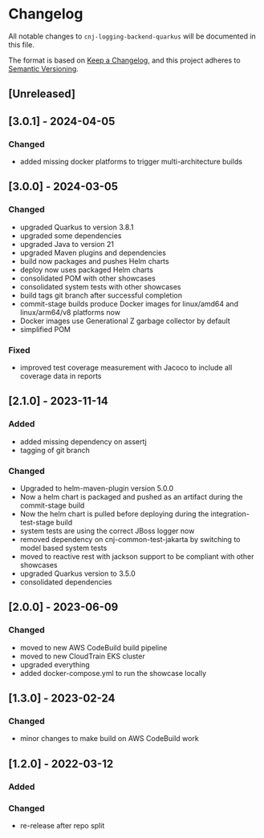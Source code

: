 # Changelog
All notable changes to `cnj-logging-backend-quarkus` will be documented in this file.

The format is based on [Keep a Changelog](https://keepachangelog.com/en/1.0.0/),
and this project adheres to [Semantic Versioning](https://semver.org/spec/v2.0.0.html).

## [Unreleased]

## [3.0.1] - 2024-04-05
### Changed
- added missing docker platforms to trigger multi-architecture builds

## [3.0.0] - 2024-03-05
### Changed
- upgraded Quarkus to version 3.8.1
- upgraded some dependencies
- upgraded Java to version 21
- upgraded Maven plugins and dependencies
- build now packages and pushes Helm charts
- deploy now uses packaged Helm charts
- consolidated POM with other showcases
- consolidated system tests with other showcases
- build tags git branch after successful completion
- commit-stage builds produce Docker images for linux/amd64 and linux/arm64/v8 platforms now
- Docker images use Generational Z garbage collector by default
- simplified POM
### Fixed
- improved test coverage measurement with Jacoco to include all coverage data in reports

## [2.1.0] - 2023-11-14
### Added
- added missing dependency on assertj
- tagging of git branch
### Changed
- Upgraded to helm-maven-plugin version 5.0.0
- Now a helm chart is packaged and pushed as an artifact during the commit-stage build
- Now the helm chart is pulled before deploying during the integration-test-stage build
- system tests are using the correct JBoss logger now
- removed dependency on cnj-common-test-jakarta by switching to model based system tests
- moved to reactive rest with jackson support to be compliant with other showcases
- upgraded Quarkus version to 3.5.0
- consolidated dependencies

## [2.0.0] - 2023-06-09
### Changed
- moved to new AWS CodeBuild build pipeline
- moved to new CloudTrain EKS cluster
- upgraded everything
- added docker-compose.yml to run the showcase locally

## [1.3.0] - 2023-02-24
### Changed
- minor changes to make build on AWS CodeBuild work

## [1.2.0] - 2022-03-12
### Added
### Changed
- re-release after repo split
